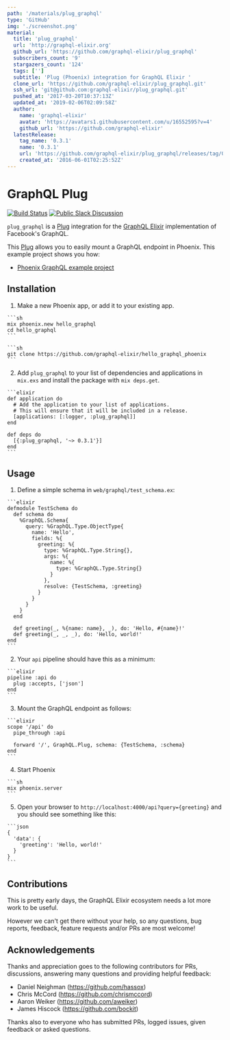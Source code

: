 ```yaml
---
path: '/materials/plug_graphql'
type: 'GitHub'
img: './screenshot.png'
material:
  title: 'plug_graphql'
  url: 'http://graphql-elixir.org'
  github_url: 'https://github.com/graphql-elixir/plug_graphql'
  subscribers_count: '9'
  stargazers_count: '124'
  tags: ['']
  subtitle: 'Plug (Phoenix) integration for GraphQL Elixir '
  clone_url: 'https://github.com/graphql-elixir/plug_graphql.git'
  ssh_url: 'git@github.com:graphql-elixir/plug_graphql.git'
  pushed_at: '2017-03-20T10:37:13Z'
  updated_at: '2019-02-06T02:09:58Z'
  author:
    name: 'graphql-elixir'
    avatar: 'https://avatars1.githubusercontent.com/u/16552595?v=4'
    github_url: 'https://github.com/graphql-elixir'
  latestRelease:
    tag_name: '0.3.1'
    name: '0.3.1'
    url: 'https://github.com/graphql-elixir/plug_graphql/releases/tag/0.3.1'
    created_at: '2016-06-01T02:25:52Z'
---
```

# GraphQL Plug

[![Build Status](https://travis-ci.org/graphql-elixir/plug_graphql.svg)](https://travis-ci.org/graphql-elixir/plug_graphql)
[![Public Slack Discussion](https://graphql-slack.herokuapp.com/badge.svg)](https://graphql-slack.herokuapp.com/)

`plug_graphql` is a [Plug](https://github.com/elixir-lang/plug) integration for the [GraphQL Elixir](https://github.com/graphql-elixir/graphql) implementation of Facebook's GraphQL.

This [Plug](https://github.com/elixir-lang/plug) allows you to easily mount a GraphQL endpoint in Phoenix. This example project shows you how:

* [Phoenix GraphQL example project](https://github.com/graphql-elixir/hello_graphql_phoenix)


## Installation

  1. Make a new Phoenix app, or add it to your existing app.

    ```sh
    mix phoenix.new hello_graphql
    cd hello_graphql
    ```

    ```sh
    git clone https://github.com/graphql-elixir/hello_graphql_phoenix
    ```

  2. Add `plug_graphql` to your list of dependencies and applications in `mix.exs` and install the package with `mix deps.get`.

    ```elixir
    def application do
      # Add the application to your list of applications.
      # This will ensure that it will be included in a release.
      [applications: [:logger, :plug_graphql]]
    end

    def deps do
      [{:plug_graphql, '~> 0.3.1'}]
    end
    ```

## Usage

  1. Define a simple schema in `web/graphql/test_schema.ex`:

    ```elixir
    defmodule TestSchema do
      def schema do
        %GraphQL.Schema{
          query: %GraphQL.Type.ObjectType{
            name: 'Hello',
            fields: %{
              greeting: %{
                type: %GraphQL.Type.String{},
                args: %{
                  name: %{
                    type: %GraphQL.Type.String{}
                  }
                },
                resolve: {TestSchema, :greeting}
              }
            }
          }
        }
      end

      def greeting(_, %{name: name}, _), do: 'Hello, #{name}!'
      def greeting(_, _, _), do: 'Hello, world!'
    end
    ```

  2. Your `api` pipeline should have this as a minimum:

    ```elixir
    pipeline :api do
      plug :accepts, ['json']
    end
    ```

  3. Mount the GraphQL endpoint as follows:

    ```elixir
    scope '/api' do
      pipe_through :api

      forward '/', GraphQL.Plug, schema: {TestSchema, :schema}
    end
    ```

  4. Start Phoenix

    ```sh
    mix phoenix.server
    ```

  5. Open your browser to `http://localhost:4000/api?query={greeting}` and you should see something like this:

    ```json
    {
      'data': {
        'greeting': 'Hello, world!'
      }
    }
    ```

## Contributions

This is pretty early days, the GraphQL Elixir ecosystem needs a lot more work to be useful.

However we can't get there without your help, so any questions, bug reports, feedback,
feature requests and/or PRs are most welcome!

## Acknowledgements

Thanks and appreciation goes to the following contributors for PRs, discussions, answering many questions and providing helpful feedback:

* Daniel Neighman (https://github.com/hassox)
* Chris McCord (https://github.com/chrismccord)
* Aaron Weiker (https://github.com/aweiker)
* James Hiscock (https://github.com/bockit)

Thanks also to everyone who has submitted PRs, logged issues, given feedback or asked questions.
